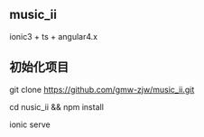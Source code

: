 ## music_ii 

  ionic3 + ts + angular4.x

## 初始化项目
 
 git clone https://github.com/gmw-zjw/music_ii.git
 
 cd nusic_ii && npm install 
 
 ionic serve
 
 
